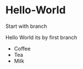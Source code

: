 # Hello-World
Start with branch
<html>
  <body>
    <h>Hello World its by first branch</h>
    <ul>
  <li>Coffee</li>
  <li>Tea</li>
  <li>Milk</li>
</ul>
  </body>
  </html>
